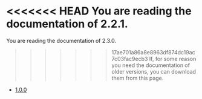 <<<<<<< HEAD
You are reading the documentation of 2.2.1. 
=======
You are reading the documentation of 2.3.0. 
>>>>>>> 17ae701a86a8e8963df874dc19ac7c03fac9ecb3
If, for some reason you need the documentation of older versions, you can download them from this page.

  * [1.0.0](/archive/rpclib_docs_1.0.0.zip)
